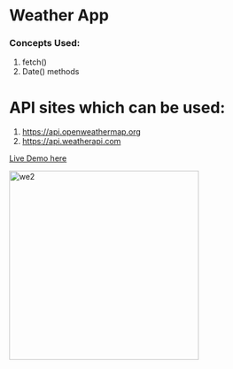 # Weather App
### Concepts Used:
1. fetch()
2. Date() methods

# API sites which can be used:
1. https://api.openweathermap.org
2. https://api.weatherapi.com

[Live Demo here](https://t.co/taytEsdjbH?amp=1) 

<img width="342" alt="we2" src="https://user-images.githubusercontent.com/62610699/132104895-fb2ff2d3-0525-4918-94cb-f98944d6607c.PNG">
